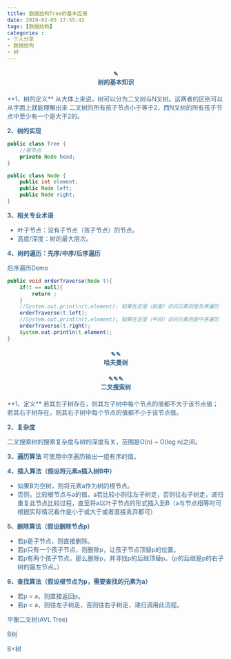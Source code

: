 ```yaml
---
title: 数据结构Tree的基本应用
date: 2019-02-05 17:55:43
tags: [数据结构]
categories :
- 个人分享
- 数据结构
- 树
---
```






<center> <h4><font color = "#36648B">✎</br>树的基本知识</center>
**1、树的定义**
从大体上来说，树可以分为二叉树与N叉树。这两者的区别可以从字面上就能理解出来
二叉树的所有孩子节点小于等于2，而N叉树的所有孩子节点中至少有一个是大于2的。



**2、树的实现**

```java
public class Tree {
    //根节点
    private Node head;
}

public class Node {
    public int element;
    public Node left;
    public Node right;
}
```


**3、相关专业术语**
- 叶子节点：没有子节点（孩子节点）的节点。
- 高度/深度：树的最大层次。



**4、树的遍历：先序/中序/后序遍历**

后序遍历Demo
```java
public void orderTraverse(Node t){
    if(t == null){
        return ;
    }
    //System.out.println(t.element); 如果在这里（前面）访问元素则是先序遍历
    orderTraverse(t.left);
    //System.out.println(t.element); 如果在这里（中间）访问元素则是中序遍历
    orderTraverse(t.right);
    System.out.println(t.element);
}
```

<center> <h4><font color = "#36648B">✎✎</br>哈夫曼树</center>
<center> <h4><font color = "#36648B">✎✎✎</br>二叉搜索树</center>
**1、定义**
若其左子树存在，则其左子树中每个节点的值都不大于该节点值；
若其右子树存在，则其右子树中每个节点的值都不小于该节点值。

**2、复杂度**

二叉搜索树的搜索复杂度与树的深度有关，范围是O(n) ~ O(log n)之间。

**3、遍历算法**
可使用中序遍历输出一组有序的值。

**4、插入算法（假设将元素a插入树B中）**

- 如果B为空树，则将元素a作为树的根节点。
- 否则，比较根节点与a的值，a若比较小则往左子树走，否则往右子树走，递归重复此节点比较过程，直至将a以叶子节点的形式插入到B（a与节点相等时可根据实际情况看作是小于或大于或者直接丢弃都可）

**5、删除算法（假设删除节点p）**

- 若p是子节点，则直接删除。
- 若p只有一个孩子节点，则删除p，让孩子节点顶替p的位置。
- 若p有两个孩子节点，那么删除p，并寻找p的后继顶替p。（p的后继是p的右子树的最左节点。）

**6、查找算法（假设根节点为p，需要查找的元素为a）**

- 若p = a，则直接返回p。
- 若p < a，则往左子树走，否则往右子树走，递归调用此流程。










平衡二叉树(AVL Tree)


B树

B+树
